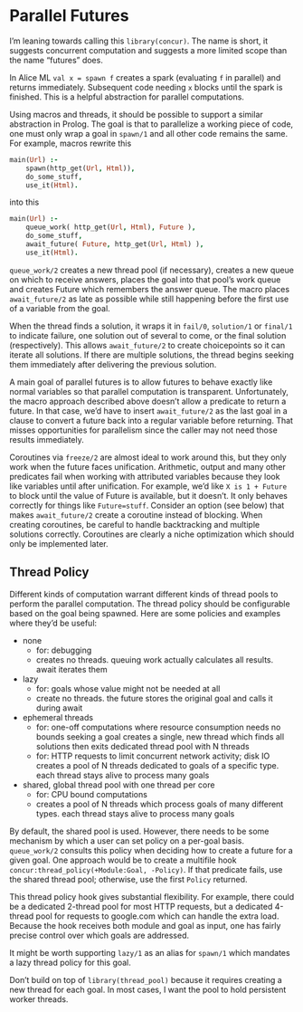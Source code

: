 # Parallel Futures

I’m leaning towards calling this `library(concur)`.  The name is short, it suggests concurrent computation and suggests a more limited scope than the name “futures” does.

In Alice ML `val x = spawn f` creates a spark (evaluating `f` in parallel) and returns immediately.  Subsequent code needing `x` blocks until the spark is finished.  This is a helpful abstraction for parallel computations.

Using macros and threads, it should be possible to support a similar abstraction in Prolog.  The goal is that to parallelize a working piece of code, one must only wrap a goal in `spawn/1` and all other code remains the same.  For example, macros rewrite this

```prolog
main(Url) :-
    spawn(http_get(Url, Html)),
    do_some_stuff,
    use_it(Html).
```

into this

```prolog
main(Url) :-
    queue_work( http_get(Url, Html), Future ),
    do_some_stuff,
    await_future( Future, http_get(Url, Html) ),
    use_it(Html).
```

`queue_work/2` creates a new thread pool (if necessary), creates a new queue on which to receive answers, places the goal into that pool’s work queue and creates Future which remembers the answer queue.  The macro places `await_future/2` as late as possible while still happening before the first use of a variable from the goal.

When the thread finds a solution, it wraps it in `fail/0`, `solution/1` or `final/1` to indicate failure, one solution out of several to come, or the final solution (respectively).  This allows `await_future/2` to create choicepoints so it can iterate all solutions.  If there are multiple solutions, the thread begins seeking them immediately after delivering the previous solution.

A main goal of parallel futures is to allow futures to behave exactly like normal variables so that parallel computation is transparent.  Unfortunately, the macro approach described above doesn’t allow a predicate to return a future.  In that case, we’d have to insert `await_future/2` as the last goal in a clause to convert a future back into a regular variable before returning.  That misses opportunities for parallelism since the caller may not need those results immediately.

Coroutines via `freeze/2` are almost ideal to work around this, but they only work when the future faces unification.  Arithmetic, output and many other predicates fail when working with attributed variables because they look like variables until after unification.  For example, we’d like `X is 1 + Future` to block until the value of Future is available, but it doesn’t.  It only behaves correctly for things like `Future=stuff`.  Consider an option (see below) that makes `await_future/2` create a coroutine instead of blocking.  When creating coroutines, be careful to handle backtracking and multiple solutions correctly.  Coroutines are clearly a niche optimization which should only be implemented later.

## Thread Policy

Different kinds of computation warrant different kinds of thread pools to perform the parallel computation.  The thread policy should be configurable based on the goal being spawned.  Here are some policies and examples where they’d be useful:

  * none
    * for: debugging
    * creates no threads. queuing work actually calculates all results.  await iterates them
  * lazy
    * for: goals whose value might not be needed at all
    * create no threads. the future stores the original goal and calls it during await
  * ephemeral threads
    * for: one-off computations where resource consumption needs no bounds
seeking a goal creates a single, new thread which finds all solutions then exits
dedicated thread pool with N threads
    * for: HTTP requests to limit concurrent network activity; disk IO
creates a pool of N threads dedicated to goals of a specific type. each thread stays alive to process many goals
  * shared, global thread pool with one thread per core
    * for: CPU bound computations
    * creates a pool of N threads which process goals of many different types. each thread stays alive to process many goals

By default, the shared pool is used.  However, there needs to be some mechanism by which a user can set policy on a per-goal basis.  `queue_work/2` consults this policy when deciding how to create a future for a given goal.  One approach would be to create a multifile hook `concur:thread_policy(+Module:Goal, -Policy)`.  If that predicate fails, use the shared thread pool; otherwise, use the first `Policy` returned.

This thread policy hook gives substantial flexibility.  For example, there could be a dedicated 2-thread pool for most HTTP requests, but a dedicated 4-thread pool for requests to google.com which can handle the extra load.  Because the hook receives both module and goal as input, one has fairly precise control over which goals are addressed.

It might be worth supporting `lazy/1` as an alias for `spawn/1` which mandates a lazy thread policy for this goal.

Don’t build on top of `library(thread_pool)` because it requires creating a new thread for each goal.  In most cases, I want the pool to hold persistent worker threads.
